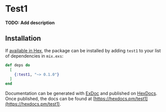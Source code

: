 # Test1

**TODO: Add description**

## Installation

If [available in Hex](https://hex.pm/docs/publish), the package can be installed
by adding `test1` to your list of dependencies in `mix.exs`:

```elixir
def deps do
  [
    {:test1, "~> 0.1.0"}
  ]
end
```

Documentation can be generated with [ExDoc](https://github.com/elixir-lang/ex_doc)
and published on [HexDocs](https://hexdocs.pm). Once published, the docs can
be found at [https://hexdocs.pm/test1](https://hexdocs.pm/test1).

